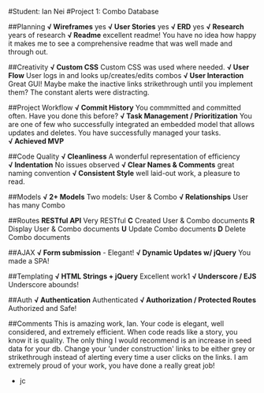 #Student: Ian Nei
#Project 1: Combo Database

##Planning
**√ Wireframes** yes
**√ User Stories** yes
**√ ERD** yes
**√ Research** years of research
**√ Readme** excellent readme! You have no idea how happy it makes me to see a comprehensive readme that was well made and through out.

##Creativity
**√ Custom CSS** Custom CSS was used where needed.
**√ User Flow** User logs in and looks up/creates/edits combos
**√ User Interaction** Great GUI!  Maybe make the inactive links strikethrough until you implement them? The constant alerts were distracting.

##Project Workflow
**√ Commit History** You commmitted and committed often. Have you done this before?
**√ Task Management / Prioritization** You are one of few who successfully integrated an embedded model that allows updates and deletes.  You have successfully managed your tasks.
**√ Achieved MVP**

##Code Quality
**√ Cleanliness** A wonderful representation of efficiency
**√ Indentation** No issues observed
**√ Clear Names & Comments** great naming convention
**√ Consistent Style** well laid-out work, a pleasure to read.

##Models
**√ 2+ Models** Two models: User & Combo
**√ Relationships** User has many Combo

##Routes
**RESTful API** Very RESTful
**C** Created User & Combo documents
**R** Display User & Combo documents
**U** Update Combo documents
**D** Delete Combo documents

##AJAX
**√ Form submission** - Elegant!
**√ Dynamic Updates w/ jQuery** You made a SPA!

##Templating
**√ HTML Strings + jQuery** Excellent work1
**√ Underscore / EJS** Underscore abounds!

##Auth
**√ Authentication** Authenticated
**√ Authorization / Protected Routes** Authorized and Safe!

##Comments
This is amazing work, Ian.  Your code is elegant, well considered, and extremely efficient.  When code reads like a story, you know it is quality.  The only thing I would recommend is an increase in seed data for your db.  Change your 'under construction' links to be either grey or strikethrough instead of alerting every time a user clicks on the links.  I am extremely proud of your work, you have done a really great job!

- jc
